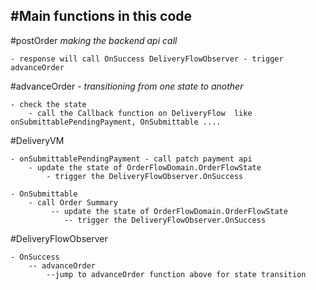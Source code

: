 #Main functions in this code
---
#postOrder 
*making the backend api call*

    - response will call OnSuccess DeliveryFlowObserver - trigger advanceOrder

#advanceOrder -
*transitioning from one state to another*

    - check the state
        - call the Callback function on DeliveryFlow  like onSubmittablePendingPayment, OnSubmittable ....

#DeliveryVM 
>
    - onSubmittablePendingPayment - call patch payment api  
        - update the state of OrderFlowDomain.OrderFlowState
            - trigger the DeliveryFlowObserver.OnSuccess

    - OnSubmittable
        - call Order Summary
             -- update the state of OrderFlowDomain.OrderFlowState
                -- trigger the DeliveryFlowObserver.OnSuccess

#DeliveryFlowObserver
>
    - OnSuccess
        -- advanceOrder
            --jump to advanceOrder function above for state transition
